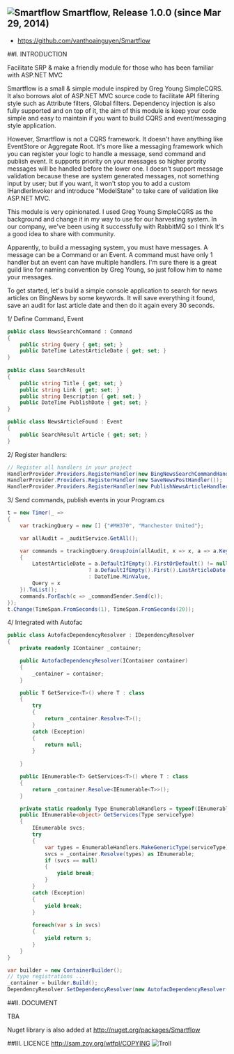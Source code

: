 ![Smartflow](http://oi60.tinypic.com/2mwcqq.jpg)
Smartflow, Release 1.0.0 (since Mar 29, 2014)
-----------------------------------------------------------------------
* https://github.com/vanthoainguyen/Smartflow


##I. INTRODUCTION

Facilitate SRP & make a friendly module for those who has been familiar with ASP.NET MVC

Smartflow is a small & simple module inspired by Greg Young SimpleCQRS. It also borrows alot of ASP.NET MVC source code to facilitate API filtering style such as Attribute filters, Global filters. Dependency injection is also fully supported and on top of it, the aim of this module is keep your code simple and easy to maintain if you want to build CQRS and event/messaging style application. 

However, Smartflow is not a CQRS framework. It doesn't have anything like EventStore or Aggregate Root. It's more like a messaging framework which you can register your logic to handle a message, send command and publish event. It supports priority on your messages so higher prority messages will be handled before the lower one. I doesn't support message validation because these are system generated messages, not something input by user; but if you want, it won't stop you to add a custom IHandlerInvoker and introduce "ModelState" to take care of validation like ASP.NET MVC.

This module is very opinionated. I used Greg Young SimpleCQRS as the background and change it in my way to use for our harvesting system. In our company, we've been using it successfully with RabbitMQ so I think It's a good idea to share with community.

Apparently, to build a messaging system, you must have messages. A message can be a Command or an Event. A command must have only 1 handler but an event can have multiple handlers. I'm sure there is a great guild line for naming convention by Greg Young, so just follow him to name your messages.

To get started, let's build a simple console application to search for news articles on BingNews by some keywords. It will save everything it found, save an audit for last article date and then do it again every 30 seconds.

1/ Define Command, Event

```c#
public class NewsSearchCommand : Command
{
	public string Query { get; set; }
	public DateTime LatestArticleDate { get; set; }
}
	
public class SearchResult
{
	public string Title { get; set; }
	public string Link { get; set; }
	public string Description { get; set; }
	public DateTime PublishDate { get; set; }
}

public class NewsArticleFound : Event
{
	public SearchResult Article { get; set; }
}
```

2/ Register handlers:

```c#
// Register all handlers in your project
HandlerProvider.Providers.RegisterHandler(new BingNewsSearchCommandHandler());
HandlerProvider.Providers.RegisterHandler(new SaveNewsPostHandler());
HandlerProvider.Providers.RegisterHandler(new PublishNewsArticleHandler());
```

3/ Send commands, publish events in your Program.cs

```c#
t = new Timer(_ =>
{
	var trackingQuery = new [] {"#MH370", "Manchester United"};

	var allAudit = _auditService.GetAll();

	var commands = trackingQuery.GroupJoin(allAudit, x => x, a => a.Keyword, (x,a) => new NewsSearchCommand
	{
		LatestArticleDate = a.DefaultIfEmpty().FirstOrDefault() != null 
						  ? a.DefaultIfEmpty().First().LastArticleDate 
						  : DateTime.MinValue,
		Query = x
	}).ToList();
	commands.ForEach(c => _commandSender.Send(c));
});
t.Change(TimeSpan.FromSeconds(1), TimeSpan.FromSeconds(20));
```

4/ Integrated with Autofac

```c#
public class AutofacDependencyResolver : IDependencyResolver
{
	private readonly IContainer _container;

	public AutofacDependencyResolver(IContainer container)
	{
		_container = container;
	}

	public T GetService<T>() where T : class
	{
		try
		{
			return _container.Resolve<T>();
		}
		catch (Exception)
		{
			return null;
		}
		
	}

	public IEnumerable<T> GetServices<T>() where T : class
	{
		return _container.Resolve<IEnumerable<T>>();
	}

	private static readonly Type EnumerableHandlers = typeof(IEnumerable<>);
	public IEnumerable<object> GetServices(Type serviceType)
	{
		IEnumerable svcs;
		try
		{
			var types = EnumerableHandlers.MakeGenericType(serviceType);
			svcs = _container.Resolve(types) as IEnumerable;
			if (svcs == null)
			{
				yield break;
			}
		}
		catch (Exception)
		{
			yield break;
		}
			
		foreach(var s in svcs)
		{
			yield return s;
		}
	}
}

var builder = new ContainerBuilder();
// type registrations ...
_container = builder.Build();
DependencyResolver.SetDependencyResolver(new AutofacDependencyResolver(_container));
```

##II. DOCUMENT

TBA

Nuget library is also added at http://nuget.org/packages/Smartflow

##III. LICENCE
http://sam.zoy.org/wtfpl/COPYING 
![Troll](http://i40.tinypic.com/2m4vl2x.jpg) 
